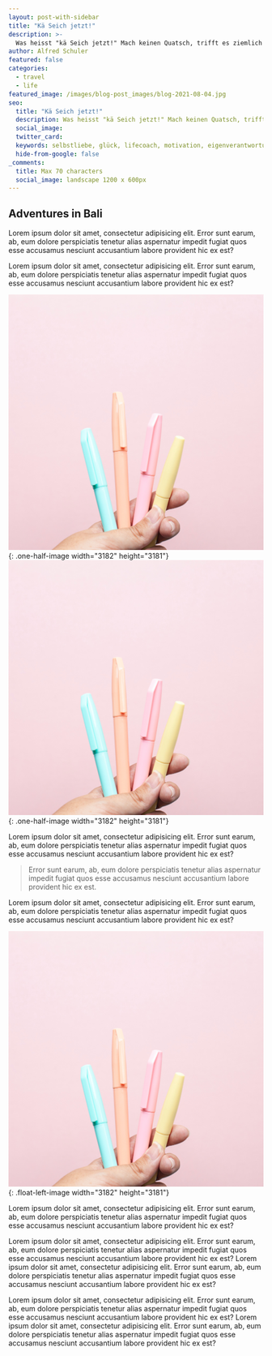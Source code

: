 ```yaml
---
layout: post-with-sidebar
title: "Kä Seich jetzt!"
description: >-
  Was heisst "kä Seich jetzt!" Mach keinen Quatsch, trifft es ziemlich gut und damit wären unsere hoch- tief- und Plattdeutschsprechenden Nachbarn wieder mit einigen Worten der deutschschweizerischen Sprache vertraut. Wann sagst du zu dir oder jemand anderem "So, kä Seich jetzt!" Dem wollen wir jetzt vertieft nachgehen, ehrlich - ohne Quatsch! Komm mit und lies weiter.
author: Alfred Schuler
featured: false
categories:
  - travel
  - life
featured_image: /images/blog-post_images/blog-2021-08-04.jpg
seo:
  title: "Kä Seich jetzt!"
  description: Was heisst "kä Seich jetzt!" Mach keinen Quatsch, trifft es ziemlich gut und damit wären unsere hoch- tief- und Plattdeutschsprechenden Nachbarn wieder mit einigen Worten der deutschschweizerischen Sprache vertraut. Wann sagst du zu dir oder jemand anderem "So, kä Seich jetzt!" Dem wollen wir jetzt vertieft nachgehen, ehrlich - ohne Quatsch! Komm mit und lies weiter.
  social_image:
  twitter_card:
  keywords: selbstliebe, glück, lifecoach, motivation, eigenverantwortung, philosophie, lachen, lachcoach
  hide-from-google: false
_comments:
  title: Max 70 characters
  social_image: landscape 1200 x 600px
---
```

## Adventures in Bali

Lorem ipsum dolor sit amet, consectetur adipisicing elit. Error sunt earum, ab, eum dolore perspiciatis tenetur alias aspernatur impedit fugiat quos esse accusamus nesciunt accusantium labore provident hic ex est?

Lorem ipsum dolor sit amet, consectetur adipisicing elit. Error sunt earum, ab, eum dolore perspiciatis tenetur alias aspernatur impedit fugiat quos esse accusamus nesciunt accusantium labore provident hic ex est?

![](/uploads/dee-copper-and-wild-1lbmrktx8gq-unsplash.jpg){: .one-half-image width="3182" height="3181"}![](/uploads/dee-copper-and-wild-1lbmrktx8gq-unsplash.jpg){: .one-half-image width="3182" height="3181"}

Lorem ipsum dolor sit amet, consectetur adipisicing elit. Error sunt earum, ab, eum dolore perspiciatis tenetur alias aspernatur impedit fugiat quos esse accusamus nesciunt accusantium labore provident hic ex est?

> Error sunt earum, ab, eum dolore perspiciatis tenetur alias aspernatur impedit fugiat quos esse accusamus nesciunt accusantium labore provident hic ex est.

Lorem ipsum dolor sit amet, consectetur adipisicing elit. Error sunt earum, ab, eum dolore perspiciatis tenetur alias aspernatur impedit fugiat quos esse accusamus nesciunt accusantium labore provident hic ex est?

![](/uploads/dee-copper-and-wild-1lbmrktx8gq-unsplash.jpg){: .float-left-image width="3182" height="3181"}

Lorem ipsum dolor sit amet, consectetur adipisicing elit. Error sunt earum, ab, eum dolore perspiciatis tenetur alias aspernatur impedit fugiat quos esse accusamus nesciunt accusantium labore provident hic ex est?

Lorem ipsum dolor sit amet, consectetur adipisicing elit. Error sunt earum, ab, eum dolore perspiciatis tenetur alias aspernatur impedit fugiat quos esse accusamus nesciunt accusantium labore provident hic ex est? Lorem ipsum dolor sit amet, consectetur adipisicing elit. Error sunt earum, ab, eum dolore perspiciatis tenetur alias aspernatur impedit fugiat quos esse accusamus nesciunt accusantium labore provident hic ex est?

Lorem ipsum dolor sit amet, consectetur adipisicing elit. Error sunt earum, ab, eum dolore perspiciatis tenetur alias aspernatur impedit fugiat quos esse accusamus nesciunt accusantium labore provident hic ex est? Lorem ipsum dolor sit amet, consectetur adipisicing elit. Error sunt earum, ab, eum dolore perspiciatis tenetur alias aspernatur impedit fugiat quos esse accusamus nesciunt accusantium labore provident hic ex est?
